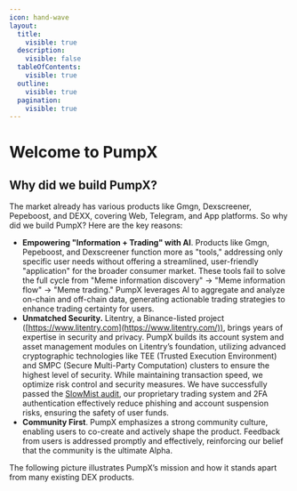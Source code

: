 ```yaml
---
icon: hand-wave
layout:
  title:
    visible: true
  description:
    visible: false
  tableOfContents:
    visible: true
  outline:
    visible: true
  pagination:
    visible: true
---
```


# Welcome to PumpX

## Why did we build PumpX?

The market already has various products like Gmgn, Dexscreener, Pepeboost, and DEXX, covering Web, Telegram, and App platforms. So why did we build PumpX? Here are the key reasons:

* **Empowering "Information + Trading" with AI**. Products like Gmgn, Pepeboost, and Dexscreener function more as "tools," addressing only specific user needs without offering a streamlined, user-friendly "application" for the broader consumer market. These tools fail to solve the full cycle from "Meme information discovery" → "Meme information flow" → "Meme trading." PumpX leverages AI to aggregate and analyze on-chain and off-chain data, generating actionable trading strategies to enhance trading certainty for users.
* **Unmatched Security.** Litentry, a Binance-listed project ([https://www.litentry.com](https://www.litentry.com/)), brings years of expertise in security and privacy. PumpX builds its account system and asset management modules on Litentry’s foundation, utilizing advanced cryptographic technologies like TEE (Trusted Execution Environment) and SMPC (Secure Multi-Party Computation) clusters to ensure the highest level of security. While maintaining transaction speed, we optimize risk control and security measures. We have successfully passed the [SlowMist audit](https://3820447269-files.gitbook.io/~/files/v0/b/gitbook-x-prod.appspot.com/o/spaces%2FTaG6KeHpkB3eqdZnqflw%2Fuploads%2FLXLjZIzX3Mt47MY1IJcv%2FPumpX-SlowMist%20Audit%20Report.pdf?alt=media\&token=e589f76a-ef9b-4eaa-a96c-50462f044ce4), our proprietary trading system and 2FA authentication effectively reduce phishing and account suspension risks, ensuring the safety of user funds.
* **Community First**. PumpX emphasizes a strong community culture, enabling users to co-create and actively shape the product. Feedback from users is addressed promptly and effectively, reinforcing our belief that the community is the ultimate Alpha.

The following picture illustrates PumpX’s mission and how it stands apart from many existing DEX products.

<figure><img src=".gitbook/assets/PumpX_dex.png" alt=""><figcaption></figcaption></figure>
